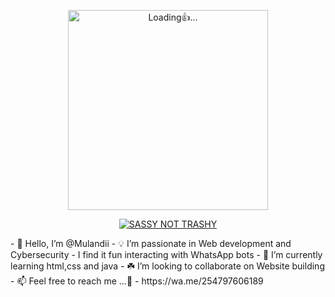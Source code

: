 <p align="center">
<img src="./database/kaveesha.gif" alt="Loading👍..." width="320"/>
<p align="center">

<p align="center">
    <a href="https://github.com/Mulandii">
        <img
            src="https://readme-typing-svg.herokuapp.com?size=33&width=1000&lines=Hello+there+☻+..."
            alt="SASSY NOT TRASHY"
        />
    </a>
</p>
- 👋 Hello, I’m @Mulandii
- 💡 I’m passionate in Web development and Cybersecurity
- I find it fun interacting with WhatsApp bots
- 🌱 I’m currently learning html,css and java
- ☘️ I’m looking to collaborate on Website building 
- 📫 Feel free to reach me ...🐣
- https://wa.me/254797606189

<!---
Mulandii/Mulandii is a ✨ special ✨ repository because its `README.md` (this file) appears on your GitHub profile.
You can click the Preview link to take a look at your changes.
--->
